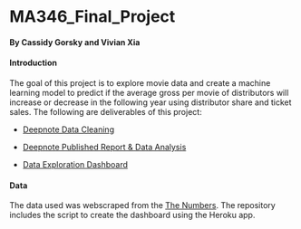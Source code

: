 # MA346_Final_Project
#### By Cassidy Gorsky and Vivian Xia

#### Introduction
The goal of this project is to explore movie data and create a machine learning model 
to predict if the average gross per movie of distributors will increase or decrease in the following year using distributor share and ticket sales.
The following are deliverables of this project:

  * [Deepnote Data Cleaning](https://deepnote.com/project/43f1b69d-2124-4417-b6cd-c595a678c0b3)
  
  * [Deepnote Published Report & Data Analysis](https://deepnote.com/publish/43f1b69d-2124-4417-b6cd-c595a678c0b3)
  
  * [Data Exploration Dashboard](https://dry-dusk-65793.herokuapp.com/)

#### Data
The data used was webscraped from the [The Numbers](https://www.the-numbers.com/).
The repository includes the script to create the 
dashboard using the Heroku app. 
